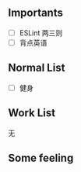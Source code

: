 ## Importants
- [ ] ESLint 两三则
- [ ] 背点英语

## Normal List
- [ ] 健身

## Work List
无

## Some feeling
